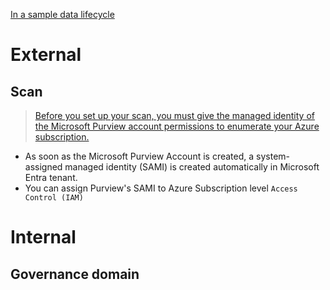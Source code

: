 [In a sample data lifecycle](https://learn.microsoft.com/en-us/purview/governance-roles-permissions#data-asset-lifecycle-example)




# External
## Scan
> [Before you set up your scan, you must give the managed identity of the Microsoft Purview account permissions to enumerate your Azure subscription.](https://learn.microsoft.com/en-us/purview/manage-credentials?wt.mc_id=mspurview_inproduct_scan_msiauth_csadai)
- As soon as the Microsoft Purview Account is created, a system-assigned managed identity (SAMI) is created automatically in Microsoft Entra tenant.
- You can assign Purview's SAMI to Azure Subscription level `Access Control (IAM)`


# Internal
## Governance domain
